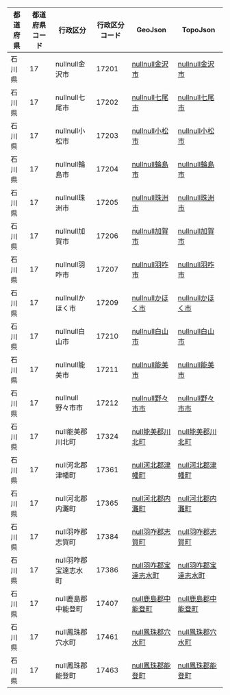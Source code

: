 | 都道府県 | 都道府県コード | 行政区分 | 行政区分コード | GeoJson | TopoJson |
|-----------|--------------|--------- |--------------|------|------|
| 石川県 | 17 | nullnull金沢市 | 17201 | [nullnull金沢市](/geojson/cities/17/17201.json) | [nullnull金沢市](/topojson/cities/17/17201.topojson) |
| 石川県 | 17 | nullnull七尾市 | 17202 | [nullnull七尾市](/geojson/cities/17/17202.json) | [nullnull七尾市](/topojson/cities/17/17202.topojson) |
| 石川県 | 17 | nullnull小松市 | 17203 | [nullnull小松市](/geojson/cities/17/17203.json) | [nullnull小松市](/topojson/cities/17/17203.topojson) |
| 石川県 | 17 | nullnull輪島市 | 17204 | [nullnull輪島市](/geojson/cities/17/17204.json) | [nullnull輪島市](/topojson/cities/17/17204.topojson) |
| 石川県 | 17 | nullnull珠洲市 | 17205 | [nullnull珠洲市](/geojson/cities/17/17205.json) | [nullnull珠洲市](/topojson/cities/17/17205.topojson) |
| 石川県 | 17 | nullnull加賀市 | 17206 | [nullnull加賀市](/geojson/cities/17/17206.json) | [nullnull加賀市](/topojson/cities/17/17206.topojson) |
| 石川県 | 17 | nullnull羽咋市 | 17207 | [nullnull羽咋市](/geojson/cities/17/17207.json) | [nullnull羽咋市](/topojson/cities/17/17207.topojson) |
| 石川県 | 17 | nullnullかほく市 | 17209 | [nullnullかほく市](/geojson/cities/17/17209.json) | [nullnullかほく市](/topojson/cities/17/17209.topojson) |
| 石川県 | 17 | nullnull白山市 | 17210 | [nullnull白山市](/geojson/cities/17/17210.json) | [nullnull白山市](/topojson/cities/17/17210.topojson) |
| 石川県 | 17 | nullnull能美市 | 17211 | [nullnull能美市](/geojson/cities/17/17211.json) | [nullnull能美市](/topojson/cities/17/17211.topojson) |
| 石川県 | 17 | nullnull野々市市 | 17212 | [nullnull野々市市](/geojson/cities/17/17212.json) | [nullnull野々市市](/topojson/cities/17/17212.topojson) |
| 石川県 | 17 | null能美郡川北町 | 17324 | [null能美郡川北町](/geojson/cities/17/17324.json) | [null能美郡川北町](/topojson/cities/17/17324.topojson) |
| 石川県 | 17 | null河北郡津幡町 | 17361 | [null河北郡津幡町](/geojson/cities/17/17361.json) | [null河北郡津幡町](/topojson/cities/17/17361.topojson) |
| 石川県 | 17 | null河北郡内灘町 | 17365 | [null河北郡内灘町](/geojson/cities/17/17365.json) | [null河北郡内灘町](/topojson/cities/17/17365.topojson) |
| 石川県 | 17 | null羽咋郡志賀町 | 17384 | [null羽咋郡志賀町](/geojson/cities/17/17384.json) | [null羽咋郡志賀町](/topojson/cities/17/17384.topojson) |
| 石川県 | 17 | null羽咋郡宝達志水町 | 17386 | [null羽咋郡宝達志水町](/geojson/cities/17/17386.json) | [null羽咋郡宝達志水町](/topojson/cities/17/17386.topojson) |
| 石川県 | 17 | null鹿島郡中能登町 | 17407 | [null鹿島郡中能登町](/geojson/cities/17/17407.json) | [null鹿島郡中能登町](/topojson/cities/17/17407.topojson) |
| 石川県 | 17 | null鳳珠郡穴水町 | 17461 | [null鳳珠郡穴水町](/geojson/cities/17/17461.json) | [null鳳珠郡穴水町](/topojson/cities/17/17461.topojson) |
| 石川県 | 17 | null鳳珠郡能登町 | 17463 | [null鳳珠郡能登町](/geojson/cities/17/17463.json) | [null鳳珠郡能登町](/topojson/cities/17/17463.topojson) |
